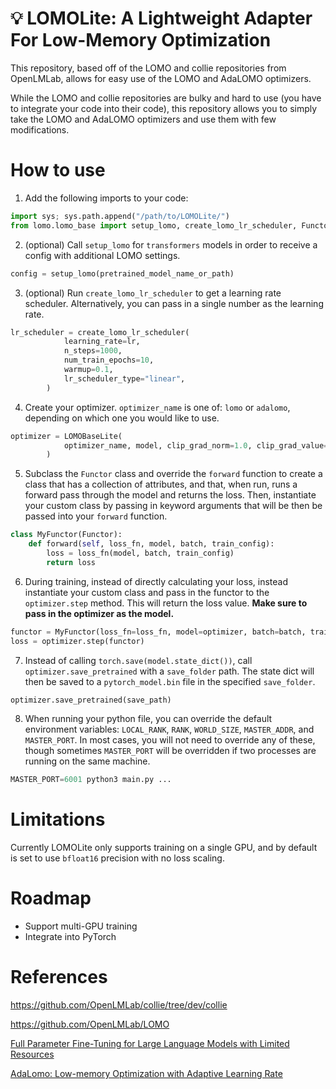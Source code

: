 # 💡 LOMOLite: A Lightweight Adapter For Low-Memory Optimization

This repository, based off of the LOMO and collie repositories from OpenLMLab, allows for easy use of the LOMO and AdaLOMO optimizers. 

While the LOMO and collie repositories are bulky and hard to use (you have to integrate your code into their code), this repository allows you to simply take the LOMO and AdaLOMO optimizers and use them with few modifications.

# How to use
1. Add the following imports to your code:
```python
import sys; sys.path.append("/path/to/LOMOLite/")
from lomo.lomo_base import setup_lomo, create_lomo_lr_scheduler, Functor, LOMOBaseLite
```

2. (optional) Call `setup_lomo` for `transformers` models in order to receive a config with additional LOMO settings.
```python
config = setup_lomo(pretrained_model_name_or_path)
```

3. (optional) Run `create_lomo_lr_scheduler` to get a learning rate scheduler. Alternatively, you can pass in a single number as the learning rate.
```python
lr_scheduler = create_lomo_lr_scheduler(
            learning_rate=lr,
            n_steps=1000,
            num_train_epochs=10,
            warmup=0.1,
            lr_scheduler_type="linear",            
        )
```

4. Create your optimizer. `optimizer_name` is one of: `lomo` or `adalomo`, depending on which one you would like to use. 
```python
optimizer = LOMOBaseLite(
            optimizer_name, model, clip_grad_norm=1.0, clip_grad_value=None, lr_scheduler=lr_scheduler
        )
```

5. Subclass the `Functor` class and override the `forward` function to create a class that has a collection of attributes, and that, when run, runs a forward pass through the model and returns the loss. Then, instantiate your custom class by passing in keyword arguments that will be then be passed into your `forward` function.
```python
class MyFunctor(Functor):
    def forward(self, loss_fn, model, batch, train_config):
        loss = loss_fn(model, batch, train_config)
        return loss
```

6. During training, instead of directly calculating your loss, instead instantiate your custom class and pass in the functor to the `optimizer.step` method. This will return the loss value. **Make sure to pass in the optimizer as the model.**
```python
functor = MyFunctor(loss_fn=loss_fn, model=optimizer, batch=batch, train_config=train_config)
loss = optimizer.step(functor)
```

7. Instead of calling `torch.save(model.state_dict())`, call `optimizer.save_pretrained` with a `save_folder` path. The state dict will then be saved to a `pytorch_model.bin` file in the specified `save_folder`.
```python
optimizer.save_pretrained(save_path)
```

8. When running your python file, you can override the default environment variables: `LOCAL_RANK`, `RANK`, `WORLD_SIZE`, `MASTER_ADDR`, and `MASTER_PORT`. In most cases, you will not need to override any of these, though sometimes `MASTER_PORT` will be overridden if two processes are running on the same machine.
```python
MASTER_PORT=6001 python3 main.py ...
```

# Limitations
Currently LOMOLite only supports training on a single GPU, and by default is set to use `bfloat16` precision with no loss scaling.

# Roadmap
- Support multi-GPU training
- Integrate into PyTorch

# References
https://github.com/OpenLMLab/collie/tree/dev/collie

https://github.com/OpenLMLab/LOMO

[Full Parameter Fine-Tuning for Large Language Models with Limited Resources](https://arxiv.org/pdf/2306.09782.pdf)

[AdaLomo: Low-memory Optimization with Adaptive Learning Rate](https://arxiv.org/pdf/2310.10195.pdf)
